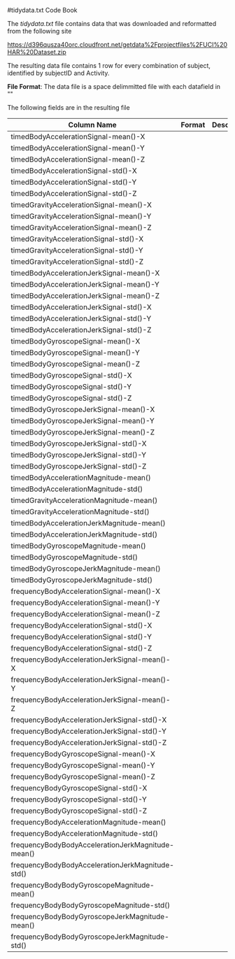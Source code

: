 
#tidydata.txt Code Book

The *tidydata.txt* file contains data that was downloaded and reformatted from the following site

https://d396qusza40orc.cloudfront.net/getdata%2Fprojectfiles%2FUCI%20HAR%20Dataset.zip 

The resulting data file contains 1 row for every combination of subject, identified by subjectID and Activity.

**File Format**: The data file is a space delimmitted file with each datafield in ""

The following fields are in the resulting file

Column Name | Format | Description
------------|--------|--------------
timedBodyAccelerationSignal-mean()-X | |
timedBodyAccelerationSignal-mean()-Y | |
timedBodyAccelerationSignal-mean()-Z | |
timedBodyAccelerationSignal-std()-X | |
timedBodyAccelerationSignal-std()-Y | |
timedBodyAccelerationSignal-std()-Z | |
timedGravityAccelerationSignal-mean()-X | |
timedGravityAccelerationSignal-mean()-Y | |
timedGravityAccelerationSignal-mean()-Z | |
timedGravityAccelerationSignal-std()-X | |
timedGravityAccelerationSignal-std()-Y | |
timedGravityAccelerationSignal-std()-Z | |
timedBodyAccelerationJerkSignal-mean()-X | |
timedBodyAccelerationJerkSignal-mean()-Y | |
timedBodyAccelerationJerkSignal-mean()-Z | |
timedBodyAccelerationJerkSignal-std()-X | |
timedBodyAccelerationJerkSignal-std()-Y | |
timedBodyAccelerationJerkSignal-std()-Z | |
timedBodyGyroscopeSignal-mean()-X | |
timedBodyGyroscopeSignal-mean()-Y | |
timedBodyGyroscopeSignal-mean()-Z | |
timedBodyGyroscopeSignal-std()-X | |
timedBodyGyroscopeSignal-std()-Y | |
timedBodyGyroscopeSignal-std()-Z | |
timedBodyGyroscopeJerkSignal-mean()-X | |
timedBodyGyroscopeJerkSignal-mean()-Y | |
timedBodyGyroscopeJerkSignal-mean()-Z | |
timedBodyGyroscopeJerkSignal-std()-X | |
timedBodyGyroscopeJerkSignal-std()-Y | |
timedBodyGyroscopeJerkSignal-std()-Z | |
timedBodyAccelerationMagnitude-mean() | |
timedBodyAccelerationMagnitude-std() | |
timedGravityAccelerationMagnitude-mean() | |
timedGravityAccelerationMagnitude-std() | |
timedBodyAccelerationJerkMagnitude-mean() | |
timedBodyAccelerationJerkMagnitude-std() | |
timedBodyGyroscopeMagnitude-mean() | |
timedBodyGyroscopeMagnitude-std() | |
timedBodyGyroscopeJerkMagnitude-mean() | |
timedBodyGyroscopeJerkMagnitude-std() | |
frequencyBodyAccelerationSignal-mean()-X | |
frequencyBodyAccelerationSignal-mean()-Y | |
frequencyBodyAccelerationSignal-mean()-Z | |
frequencyBodyAccelerationSignal-std()-X | |
frequencyBodyAccelerationSignal-std()-Y | |
frequencyBodyAccelerationSignal-std()-Z | |
frequencyBodyAccelerationJerkSignal-mean()-X | |
frequencyBodyAccelerationJerkSignal-mean()-Y | |
frequencyBodyAccelerationJerkSignal-mean()-Z | |
frequencyBodyAccelerationJerkSignal-std()-X | |
frequencyBodyAccelerationJerkSignal-std()-Y | |
frequencyBodyAccelerationJerkSignal-std()-Z | |
frequencyBodyGyroscopeSignal-mean()-X | |
frequencyBodyGyroscopeSignal-mean()-Y | |
frequencyBodyGyroscopeSignal-mean()-Z | |
frequencyBodyGyroscopeSignal-std()-X | |
frequencyBodyGyroscopeSignal-std()-Y | |
frequencyBodyGyroscopeSignal-std()-Z | |
frequencyBodyAccelerationMagnitude-mean() | |
frequencyBodyAccelerationMagnitude-std() | |
frequencyBodyBodyAccelerationJerkMagnitude-mean() | |
frequencyBodyBodyAccelerationJerkMagnitude-std() | |
frequencyBodyBodyGyroscopeMagnitude-mean() | |
frequencyBodyBodyGyroscopeMagnitude-std() | |
frequencyBodyBodyGyroscopeJerkMagnitude-mean() | |
frequencyBodyBodyGyroscopeJerkMagnitude-std() | |



